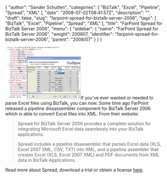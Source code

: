 {
  "author": "Sander Schutten",
  "categories": [
    "BizTalk",
    "Excel",
    "Pipeline",
    "Spread",
    "XML"
  ],
  "date": "2008-07-02T08:41:57Z",
  "description": "",
  "draft": false,
  "slug": "farpoint-spread-for-biztalk-server-2006",
  "tags": [
    "BizTalk",
    "Excel",
    "Pipeline",
    "Spread",
    "XML"
  ],
  "title": "FarPoint Spread for BizTalk Server 2006",
  "menu": {
    "sidebar": {
      "name": "FarPoint Spread for BizTalk Server 2006",
      "weight": 200807,
      "identifier": "farpoint-spread-for-biztalk-server-2006",
      "parent": "2008/07"
    }
  }
}


[![](images/biztalkspread.jpg "biztalkspread")](None)If you’ve ever wanted or needed to parse Excel files using BizTalk, you can now. Some time ago FarPoint released a pipeline dissassembler component for BizTalk Server 2006 which is able to convert Excel files into XML. From their website:

> Spread for BizTalk Server 2006 provides a complete solution for integrating Microsoft Excel data seamlessly into your BizTalk applications.
> 
> Spread includes a pipeline disassembler that parses Excel data (XLS, Excel 2007 XML, CSV, TXT) into XML, and a pipeline assembler that creates Excel (XLS, Excel 2007 XML) and PDF documents from XML data in BizTalk Applications.

Read more about Spread, download a trial or obtain a license [here](http://www.fpoint.com/biztalk/default.aspx).

